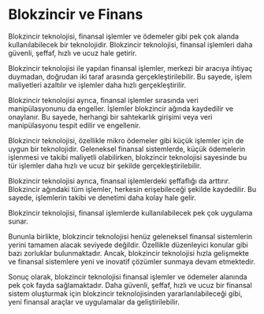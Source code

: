 # Blokzincir ve Finans

Blokzincir teknolojisi, finansal işlemler ve ödemeler gibi pek çok alanda kullanılabilecek bir teknolojidir. Blokzincir teknolojisi, finansal işlemleri daha güvenli, şeffaf, hızlı ve ucuz hale getirir.

Blokzincir teknolojisi ile yapılan finansal işlemler, merkezi bir aracıya ihtiyaç duymadan, doğrudan iki taraf arasında gerçekleştirilebilir. Bu sayede, işlem maliyetleri azaltılır ve işlemler daha hızlı gerçekleştirilir.

Blokzincir teknolojisi ayrıca, finansal işlemler sırasında veri manipülasyonunu da engeller. İşlemler blokzincir ağında kaydedilir ve onaylanır. Bu sayede, herhangi bir sahtekarlık girişimi veya veri manipülasyonu tespit edilir ve engellenir.

Blokzincir teknolojisi, özellikle mikro ödemeler gibi küçük işlemler için de uygun bir teknolojidir. Geleneksel finansal sistemlerde, küçük ödemelerin işlenmesi ve takibi maliyetli olabilirken, blokzincir teknolojisi sayesinde bu tür işlemler daha hızlı ve ucuz bir şekilde gerçekleştirilebilir.

Blokzincir teknolojisi ayrıca, finansal işlemlerdeki şeffaflığı da arttırır. Blokzincir ağındaki tüm işlemler, herkesin erişebileceği şekilde kaydedilir. Bu sayede, işlemlerin takibi ve denetimi daha kolay hale gelir.

Blokzincir teknolojisi, finansal işlemlerde kullanılabilecek pek çok uygulama sunar.

Bununla birlikte, blokzincir teknolojisi henüz geleneksel finansal sistemlerin yerini tamamen alacak seviyede değildir. Özellikle düzenleyici konular gibi bazı zorluklar bulunmaktadır. Ancak, blokzincir teknolojisi hızla gelişmekte ve finansal sistemlere yeni ve inovatif çözümler sunmaya devam etmektedir.

Sonuç olarak, blokzincir teknolojisi finansal işlemler ve ödemeler alanında pek çok fayda sağlamaktadır. Daha güvenli, şeffaf, hızlı ve ucuz bir finansal sistem oluşturmak için blokzincir teknolojisinden yararlanılabileceği gibi, yeni finansal araçlar ve uygulamalar da geliştirilebilir.